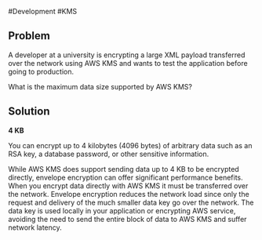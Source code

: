#Development #KMS 

## Problem

A developer at a university is encrypting a large XML payload transferred over the network using AWS KMS and wants to test the application before going to production.

What is the maximum data size supported by AWS KMS?

## Solution

**4 KB**

You can encrypt up to 4 kilobytes (4096 bytes) of arbitrary data such as an RSA key, a database password, or other sensitive information.

While AWS KMS does support sending data up to 4 KB to be encrypted directly, envelope encryption can offer significant performance benefits. When you encrypt data directly with AWS KMS it must be transferred over the network. Envelope encryption reduces the network load since only the request and delivery of the much smaller data key go over the network. The data key is used locally in your application or encrypting AWS service, avoiding the need to send the entire block of data to AWS KMS and suffer network latency.